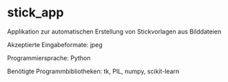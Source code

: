 # stick_app
Applikation zur automatischen Erstellung von Stickvorlagen aus Bilddateien

Akzeptierte Eingabeformate: jpeg

Programmiersprache: Python

Benötigte Programmbibliotheken: tk, PIL, numpy, scikit-learn
